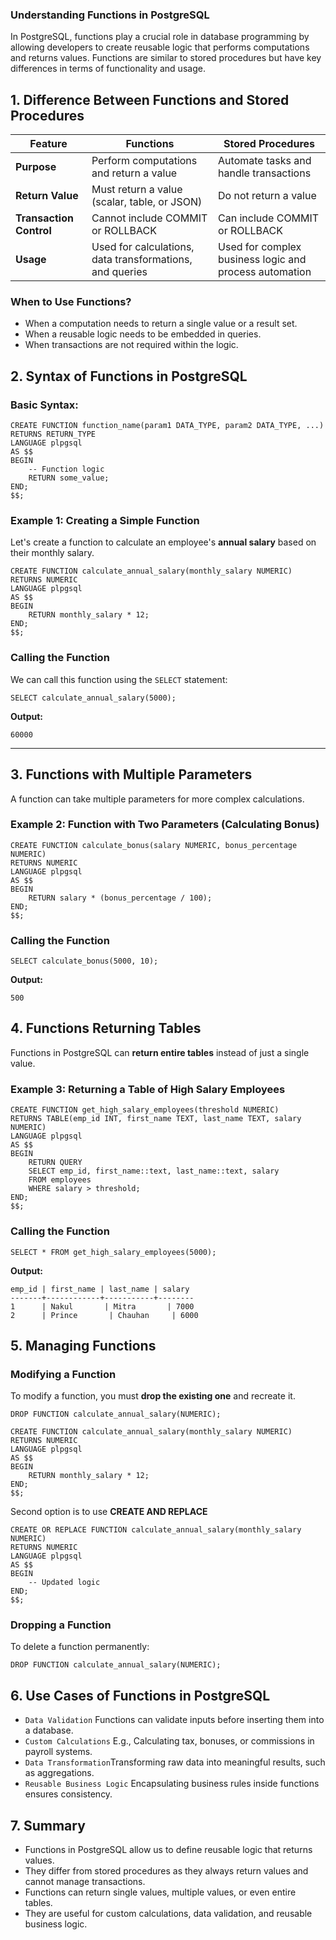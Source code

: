 ### Understanding Functions in PostgreSQL
In PostgreSQL, functions play a crucial role in database programming by allowing developers to create reusable logic that performs computations and returns values. Functions are similar to stored procedures but have key differences in terms of functionality and usage.

## 1. Difference Between Functions and Stored Procedures

| Feature               | Functions | Stored Procedures |
|----------------------|-----------|------------------|
| **Purpose**          | Perform computations and return a value | Automate tasks and handle transactions |
| **Return Value**     | Must return a value (scalar, table, or JSON) | Do not return a value |
| **Transaction Control** | Cannot include COMMIT or ROLLBACK | Can include COMMIT or ROLLBACK |
| **Usage**           | Used for calculations, data transformations, and queries | Used for complex business logic and process automation |

### When to Use Functions?
* When a computation needs to return a single value or a result set.
* When a reusable logic needs to be embedded in queries.
* When transactions are not required within the logic.

## 2. Syntax of Functions in PostgreSQL

### Basic Syntax:
```
CREATE FUNCTION function_name(param1 DATA_TYPE, param2 DATA_TYPE, ...)
RETURNS RETURN_TYPE
LANGUAGE plpgsql
AS $$
BEGIN
    -- Function logic
    RETURN some_value;
END;
$$;
```

### Example 1: Creating a Simple Function
Let's create a function to calculate an employee's **annual salary** based on their monthly salary.  
```
CREATE FUNCTION calculate_annual_salary(monthly_salary NUMERIC)
RETURNS NUMERIC
LANGUAGE plpgsql
AS $$
BEGIN
    RETURN monthly_salary * 12;
END;
$$;
```

### Calling the Function
We can call this function using the `SELECT` statement:  
```
SELECT calculate_annual_salary(5000);
```
**Output:**  
```
60000
```

---

## 3. Functions with Multiple Parameters
A function can take multiple parameters for more complex calculations.  

### Example 2: Function with Two Parameters (Calculating Bonus)
```
CREATE FUNCTION calculate_bonus(salary NUMERIC, bonus_percentage NUMERIC)
RETURNS NUMERIC
LANGUAGE plpgsql
AS $$
BEGIN
    RETURN salary * (bonus_percentage / 100);
END;
$$;
```

### Calling the Function 
```
SELECT calculate_bonus(5000, 10);
```
**Output:**  
```
500
```

## 4. Functions Returning Tables

Functions in PostgreSQL can **return entire tables** instead of just a single value.  

### Example 3: Returning a Table of High Salary Employees
```
CREATE FUNCTION get_high_salary_employees(threshold NUMERIC)
RETURNS TABLE(emp_id INT, first_name TEXT, last_name TEXT, salary NUMERIC)
LANGUAGE plpgsql
AS $$
BEGIN
    RETURN QUERY 
    SELECT emp_id, first_name::text, last_name::text, salary
    FROM employees
    WHERE salary > threshold;
END;
$$;
```

### Calling the Function
```
SELECT * FROM get_high_salary_employees(5000);
```
**Output:**  
```
emp_id | first_name | last_name | salary  
-------+------------+-----------+--------  
1      | Nakul       | Mitra       | 7000  
2      | Prince       | Chauhan     | 6000  
```

## 5. Managing Functions

### Modifying a Function
To modify a function, you must **drop the existing one** and recreate it.  
```
DROP FUNCTION calculate_annual_salary(NUMERIC);

CREATE FUNCTION calculate_annual_salary(monthly_salary NUMERIC)
RETURNS NUMERIC
LANGUAGE plpgsql
AS $$
BEGIN
    RETURN monthly_salary * 12;
END;
$$;
```

Second option is to use **CREATE AND REPLACE**
```
CREATE OR REPLACE FUNCTION calculate_annual_salary(monthly_salary NUMERIC)
RETURNS NUMERIC
LANGUAGE plpgsql
AS $$
BEGIN
    -- Updated logic
END;
$$;
```

### Dropping a Function
To delete a function permanently:  
```
DROP FUNCTION calculate_annual_salary(NUMERIC);
```

## 6. Use Cases of Functions in PostgreSQL
* `Data Validation` Functions can validate inputs before inserting them into a database.
* `Custom Calculations` E.g., Calculating tax, bonuses, or commissions in payroll systems.
* `Data Transformation`Transforming raw data into meaningful results, such as aggregations.
* `Reusable Business Logic` Encapsulating business rules inside functions ensures consistency.

## 7. Summary  
* Functions in PostgreSQL allow us to define reusable logic that returns values.  
* They differ from stored procedures as they always return values and cannot manage transactions.  
* Functions can return single values, multiple values, or even entire tables.
* They are useful for custom calculations, data validation, and reusable business logic.